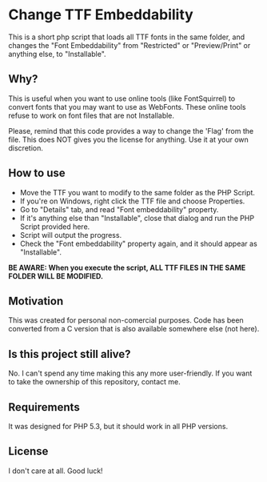 # Change TTF Embeddability

This is a short php script that loads all TTF fonts in the same folder, and changes the "Font Embeddability"
from "Restricted" or "Preview/Print" or anything else, to "Installable".

## Why?

This is useful when you want to use online tools (like FontSquirrel) to convert fonts that 
you may want to use as WebFonts. These online tools refuse to work on font files that are not Installable.

Please, remind that this code provides a way to change the 'Flag' from the file.
This does NOT gives you the license for anything. Use it at your own discretion.

## How to use

* Move the TTF you want to modify to the same folder as the PHP Script.
* If you're on Windows, right click the TTF file and choose Properties.
* Go to "Details" tab, and read "Font embeddability" property.
* If it's anything else than "Installable", close that dialog and run the PHP Script provided here.
* Script will output the progress.
* Check the "Font embeddability" property again, and it should appear as "Installable".

**BE AWARE: When you execute the script, ALL TTF FILES IN THE SAME FOLDER WILL BE MODIFIED.**

## Motivation

This was created for personal non-comercial purposes.
Code has been converted from a C version that is also available somewhere else (not here).

## Is this project still alive?

No. I can't spend any time making this any more user-friendly.
If you want to take the ownership of this repository, contact me.

## Requirements

It was designed for PHP 5.3, but it should work in all PHP versions.

## License

I don't care at all. Good luck!

